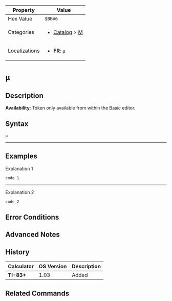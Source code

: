 | Property      | Value |
|---------------|-------|
| Hex Value     | `$BBA6`|
| Categories    | <ul><li>[Catalog](../categories/Catalog.md) > [Μ](../categories/Catalog.md#Μ)</li></ul> |
| Localizations | <ul><li><b>FR</b>: `μ`</li></ul> |

# `μ`

## Description



<b>Availability</b>: Token only available from within the Basic editor.

## Syntax
`μ`

<hr>

## Examples

Explanation 1
```ti-basic
code 1
```
---
Explanation 2
```ti-basic
code 2
```

## Error Conditions


## Advanced Notes


## History
| Calculator | OS Version | Description |
|------------|------------|-------------|
| <b>TI-83+</b> | 1.03 | Added

## Related Commands

    